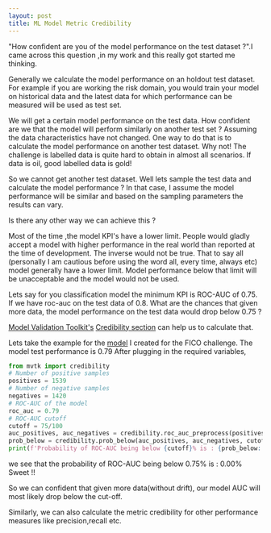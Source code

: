 ```yaml
---
layout: post
title: ML Model Metric Credibility
---
```


"How confident are you of the model performance on the test dataset ?".I came across this question ,in my work and this really got started me thinking.

Generally we calculate the model performance on an holdout test dataset. For example if you are working the risk domain, you would train your model on historical data and the latest data for which performance can be measured will be used as test set.

We will get a certain model performance on the test data. How confident are we that the model will perform similarly on another test set ? Assuming the data characteristics have not changed. One way to do that is to calculate the model performance on another test dataset. Why not! The challenge is labelled data is quite hard to obtain in almost all scenarios. If data is oil, good labelled data is gold!

So we cannot get another test dataset.
Well lets sample the test data and calculate the model performance ? In that case, I assume the model performance will be similar and based on the sampling parameters the results can vary.

Is there any other way we can achieve this ?

Most of the time ,the model KPI's have a lower limit. People would gladly accept a model with higher performance in the real world than reported at the time of development. The inverse would not be true. That to say all (personally I am cautious before using the word all, every time, always etc) model generally have a lower limit. Model performance below that limit will be unacceptable and the model would not be used.

Lets say for you classification model the minimum KPI is ROC-AUC of 0.75. If we have roc-auc on the test data of 0.8. What are the chances that given more data, the model performance on the test data would drop below 0.75 ?

[Model Validation Toolkit's](https://finraos.github.io/model-validation-toolkit/) [Credibility section](https://finraos.github.io/model-validation-toolkit/docs/html/credibility_user_guide.html) can help us to calculate that.

Lets take the example for the [model](https://anilkumarpanda.github.io/ErrorAnalysis/) I created for the FICO challenge.
The model test performance is 0.79
After plugging in the required variables,

```python
from mvtk import credibility
# Number of positive samples
positives = 1539
# Number of negative samples
negatives = 1420
# ROC-AUC of the model
roc_auc = 0.79
# ROC-AUC cutoff
cutoff = 75/100
auc_positives, auc_negatives = credibility.roc_auc_preprocess(positives, negatives, roc_auc)
prob_below = credibility.prob_below(auc_positives, auc_negatives, cutoff) * 100
print(f'Probability of ROC-AUC being below {cutoff}% is : {prob_below:.2f}%')

```

we see that the probability of ROC-AUC being below 0.75% is : 0.00%
Sweet !!

So we can confident that given more data(without drift), our model AUC will most likely drop below the cut-off.

Similarly, we can also calculate the metric credibility for other performance measures like precision,recall etc.
